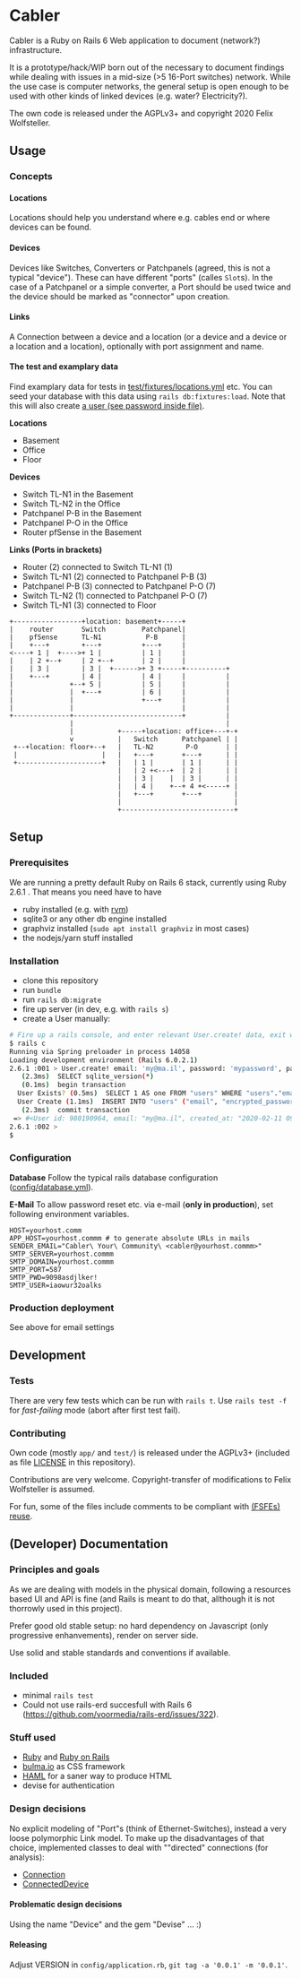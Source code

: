 # Cabler

Cabler is a Ruby on Rails 6 Web application to document (network?) infrastructure.

It is a prototype/hack/WIP born out of the necessary to document findings while dealing with issues in a mid-size (>5 16-Port switches) network.  While the use case is computer networks, the general setup is open enough to be used with other kinds of linked devices (e.g. water? Electricity?).

The own code is released under the AGPLv3+ and copyright 2020 Felix Wolfsteller.

## Usage

### Concepts

#### Locations

Locations should help you understand where e.g. cables end or where devices can be found.

#### Devices

Devices like Switches, Converters or Patchpanels (agreed, this is not a typical "device").  These can have different "ports" (calles `Slot`s).  In the case of a Patchpanel or a simple converter, a Port should be used twice and the device should be marked as "connector" upon creation.

#### Links

A Connection between a device and a location (or a device and a device or a location and a location), optionally with port assignment and name.

#### The test and examplary data

Find examplary data for tests in [test/fixtures/locations.yml](test/fixtures/locations.yml) etc. You can seed your database with this data using `rails db:fixtures:load`.  Note that this will also create [a user (see password inside file)](test/fixtures/users.yml).

**Locations**
  - Basement
  - Office
  - Floor

**Devices**
  - Switch TL-N1 in the Basement
  - Switch TL-N2 in the Office
  - Patchpanel P-B in the Basement
  - Patchpanel P-O in the Office
  - Router pfSense in the Basement

**Links (Ports in brackets)**
  - Router (2) connected to Switch TL-N1 (1)
  - Switch TL-N1 (2) connected to Patchpanel P-B (3)
  - Patchpanel P-B (3) connected to Patchpanel P-O (7)
  - Switch TL-N2 (1) connected to Patchpanel P-O (7)
  - Switch TL-N1 (3) connected to Floor

```
+-----------------+location: basement+-----+
|    router       Switch         Patchpanel|
|    pfSense      TL-N1           P-B      |
|    +---+        +---+          +---+     |
<----+ 1 |  +---->+ 1 |          | 1 |     |
|    | 2 +--+     | 2 +--+       | 2 |     |
|    | 3 |        | 3 |  +------>+ 3 +-----+----------+
|    +---+        | 4 |          | 4 |     |          |
|              +--+ 5 |          | 5 |     |          |
|              |  +---+          | 6 |     |          |
|              |                 +---+     |          |
|              |                           |          |
+--------------+---------------------------+          |
               |                                      |
               |           +-----+location: office+---+-+
               v           |   Switch      Patchpanel | |
 +--+location: floor+--+   |   TL-N2        P-O       | |
 |                     |   |   +---+       +---+      | |
 +---------------------+   |   | 1 |       | 1 |      | |
                           |   | 2 +<---+  | 2 |      | |
                           |   | 3 |    |  | 3 |      | |
                           |   | 4 |    +--+ 4 +<-----+ |
                           |   +---+       +---+        |
                           |                            |
                           +----------------------------+
```

## Setup


### Prerequisites

We are running a pretty default Ruby on Rails 6 stack, currently using Ruby 2.6.1 .
That means you need have to have

  - ruby installed (e.g. with [rvm](rvm.io))
  - sqlite3 or any other db engine installed
  - graphviz installed (`sudo apt install graphviz` in most cases)
  - the nodejs/yarn stuff installed

### Installation

  - clone this repository
  - run `bundle`
  - run `rails db:migrate`
  - fire up server (in dev, e.g. with `rails s`)
  - create a User manually:
  ```bash
  # Fire up a rails console, and enter relevant User.create! data, exit with CTRL+D
  $ rails c                                                                                                                    git:(master|✚15… 
  Running via Spring preloader in process 14058
  Loading development environment (Rails 6.0.2.1)
  2.6.1 :001 > User.create! email: 'my@ma.il', password: 'mypassword', password_confirmation: 'mypassword'
     (2.3ms)  SELECT sqlite_version(*)
     (0.1ms)  begin transaction
    User Exists? (0.5ms)  SELECT 1 AS one FROM "users" WHERE "users"."email" = ? LIMIT ?  [["email", "my@ma.il"], ["LIMIT", 1]]
    User Create (1.1ms)  INSERT INTO "users" ("email", "encrypted_password", "created_at", "updated_at") VALUES (?, ?, ?, ?)  [["email", "my@ma.il"], ["encrypted_password", "$2a$11$hofRgWkBnjiGO6wtzkQVL.O6Jr/19FHuq1NM76focTArHx9IWAWvy"], ["created_at", "2020-02-11 09:03:12.280375"], ["updated_at", "2020-02-11 09:03:12.280375"]]
     (2.3ms)  commit transaction
   => #<User id: 980190964, email: "my@ma.il", created_at: "2020-02-11 09:03:12", updated_at: "2020-02-11 09:03:12"> 
  2.6.1 :002 >
  $
  ```

### Configuration

**Database** Follow the typical rails database configuration ([config/database.yml](config/database.yml)).

**E-Mail** To allow password reset etc. via e-mail (**only in production**), set following environment variables.

    HOST=yourhost.comm
    APP_HOST=yourhost.commm # to generate absolute URLs in mails
    SENDER_EMAIL="Cabler\ Your\ Community\ <cabler@yourhost.commm>"
    SMTP_SERVER=yourhost.commm
    SMTP_DOMAIN=yourhost.commm
    SMTP_PORT=587
    SMTP_PWD=9098asdjlker!
    SMTP_USER=iaowur32oalks

### Production deployment

See above for email settings

## Development

### Tests

There are very few tests which can be run with `rails t`.  Use `rails test -f` for *fast-failing* mode (abort after first test fail).

### Contributing

Own code (mostly `app/` and `test/`) is released under the AGPLv3+ (included as file [LICENSE](LICENSE) in this repository).

Contributions are very welcome.  Copyright-transfer of modifications to Felix Wolfsteller is assumed.

For fun, some of the files include comments to be compliant with [(FSFEs) reuse](https://reuse.software/).

## (Developer) Documentation

### Principles and goals

As we are dealing with models in the physical domain, following a resources based UI and API is fine (and Rails is meant to do that, allthough it is not thorrowly used in this project).

Prefer good old stable setup: no hard dependency on Javascript (only progressive enhanvements), render on server side.

Use solid and stable standards and conventions if available.

### Included

  * minimal `rails test`
  * Could not use rails-erd succesfull with Rails 6 (https://github.com/voormedia/rails-erd/issues/322).

### Stuff used

  - [Ruby](https://www.ruby-lang.org/en/) and [Ruby on Rails](https://rubyonrails.org)
  - [bulma.io](bulma.io) as CSS framework
  - [HAML](http://haml.info/) for a saner way to produce HTML
  - devise for authentication

### Design decisions

No explicit modeling of "Port"s (think of Ethernet-Switches), instead a very loose polymorphic Link model.
To make up the disadvantages of that choice, implemented classes to deal with ""directed" connections (for analysis):
  * [Connection](app/models/connection.rb)
  * [ConnectedDevice](app/models/connected_device.rb)

#### Problematic design decisions

Using the name "Device" and the gem "Devise" ... :)

#### Releasing

Adjust VERSION in `config/application.rb`, `git tag -a '0.0.1' -m '0.0.1'`.
